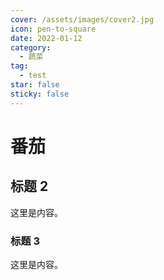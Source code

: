 ```yaml
---
cover: /assets/images/cover2.jpg
icon: pen-to-square
date: 2022-01-12
category:
  - 蔬菜
tag:
  - test
star: false
sticky: false
---
```


# 番茄

## 标题 2

这里是内容。

### 标题 3

这里是内容。
